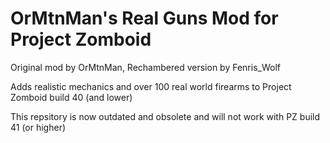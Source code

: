 # OrMtnMan's Real Guns Mod for Project Zomboid

Original mod by OrMtnMan, Rechambered version by Fenris_Wolf

Adds realistic mechanics and over 100 real world firearms to Project Zomboid build 40 (and lower)

This repsitory is now outdated and obsolete and will not work with PZ build 41 (or higher)
